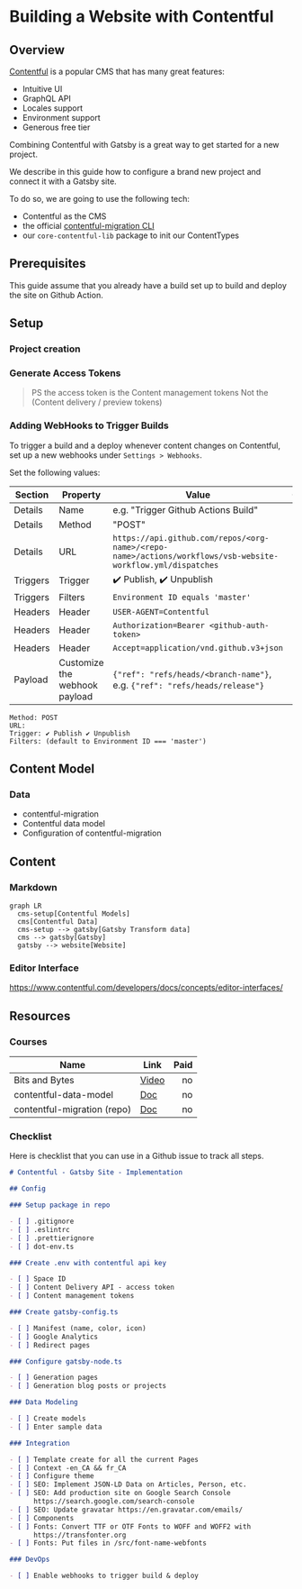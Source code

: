 # Building a Website with Contentful

## Overview

[Contentful](https://www.contentful.com/) is a popular CMS that has many great
features:

- Intuitive UI
- GraphQL API
- Locales support
- Environment support
- Generous free tier

Combining Contentful with Gatsby is a great way to get started for a new
project.

We describe in this guide how to configure a brand new project and connect it
with a Gatsby site.

To do so, we are going to use the following tech:

- Contentful as the CMS
- the official
  [contentful-migration CLI](https://github.com/contentful/contentful-migration)
- our `core-contentful-lib` package to init our ContentTypes

## Prerequisites

This guide assume that you already have a build set up to build and deploy the
site on Github Action.

## Setup

### Project creation

### Generate Access Tokens

> PS the access token is the Content management tokens Not the (Content delivery
> / preview tokens)

### Adding WebHooks to Trigger Builds

To trigger a build and a deploy whenever content changes on Contentful, set up a
new webhooks under `Settings > Webhooks`.

Set the following values:

| Section  | Property                      | Value                                                                                                       | Optional |
| -------- | ----------------------------- | ----------------------------------------------------------------------------------------------------------- | -------- |
| Details  | Name                          | e.g. "Trigger Github Actions Build"                                                                         | No       |
| Details  | Method                        | "POST"                                                                                                      | No       |
| Details  | URL                           | `https://api.github.com/repos/<org-name>/<repo-name>/actions/workflows/vsb-website-workflow.yml/dispatches` | No       |
| Triggers | Trigger                       | ✔️ Publish, ✔️ Unpublish                                                                                    | No       |
| Triggers | Filters                       | `Environment ID equals 'master'`                                                                            | No       |
| Headers  | Header                        | `USER-AGENT=Contentful`                                                                                     | No       |
| Headers  | Header                        | `Authorization=Bearer <github-auth-token>`                                                                  | No       |
| Headers  | Header                        | `Accept=application/vnd.github.v3+json`                                                                     | No       |
| Payload  | Customize the webhook payload | `{"ref": "refs/heads/<branch-name"}`, e.g. `{"ref": "refs/heads/release"}`                                  | No       |

```
Method: POST
URL:
Trigger: ✔️ Publish	✔️ Unpublish
Filters: (default to Environment ID === 'master')
```

## Content Model

### Data

- contentful-migration
- Contentful data model
- Configuration of contentful-migration

## Content

### Markdown

```mermaid
graph LR
  cms-setup[Contentful Models]
  cms[Contentful Data]
  cms-setup --> gatsby[Gatsby Transform data]
  cms --> gatsby[Gatsby]
  gatsby --> website[Website]
```

### Editor Interface

https://www.contentful.com/developers/docs/concepts/editor-interfaces/

## Resources

### Courses

| Name                        | Link                                                                                     | Paid |
| --------------------------- | ---------------------------------------------------------------------------------------- | ---: |
| Bits and Bytes              | [Video](https://www.contentful.com/developers/videos/bits-and-bytes/#what-is-contentful) |   no |
| contentful-data-model       | [Doc](https://www.contentful.com/developers/docs/concepts/data-model/)                   |   no |
| contentful-migration (repo) | [Doc](https://github.com/contentful/contentful-migration)                                |   no |

### Checklist

Here is checklist that you can use in a Github issue to track all steps.

```markdown
# Contentful - Gatsby Site - Implementation

## Config

### Setup package in repo

- [ ] .gitignore
- [ ] .eslintrc
- [ ] .prettierignore
- [ ] dot-env.ts

### Create .env with contentful api key

- [ ] Space ID
- [ ] Content Delivery API - access token
- [ ] Content management tokens

### Create gatsby-config.ts

- [ ] Manifest (name, color, icon)
- [ ] Google Analytics
- [ ] Redirect pages

### Configure gatsby-node.ts

- [ ] Generation pages
- [ ] Generation blog posts or projects

### Data Modeling

- [ ] Create models
- [ ] Enter sample data

### Integration

- [ ] Template create for all the current Pages
- [ ] Context -en_CA && fr_CA
- [ ] Configure theme
- [ ] SEO: Implement JSON-LD Data on Articles, Person, etc.
- [ ] SEO: Add production site on Google Search Console
      https://search.google.com/search-console
- [ ] SEO: Update gravatar https://en.gravatar.com/emails/
- [ ] Components
- [ ] Fonts: Convert TTF or OTF Fonts to WOFF and WOFF2 with
      https://transfonter.org
- [ ] Fonts: Put files in /src/font-name-webfonts

### DevOps

- [ ] Enable webhooks to trigger build & deploy
```
